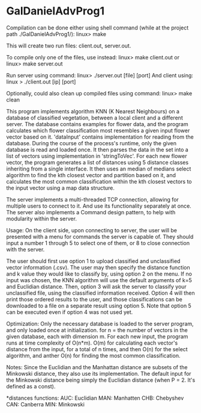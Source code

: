 # GalDanielAdvProg1

Compilation can be done either using shell command (while at the project path ./GalDanielAdvProg1/):
linux> make

This will create two run files: client.out, server.out.

To compile only one of the files, use instead:
linux> make client.out
or
linux> make server.out

Run server using command:
linux> ./server.out [file] [port]
And client using:
linux > ./client.out [ip] [port]

Optionally, could also clean up compiled files using command:
linux> make clean

This program implements algorithm KNN (K Nearest Neighbours) on a database of classified vegetation, between a local client and a different server.
The database contains examples for flower data, and the program calculates which flower classification most resembles a given input flower vector based on it.
'dataInput' contains implementation for reading from the database. During the course of the process's runtime, only the given database is read and loaded once.
It then parses the data in the set into a list of vectors using implementation in 'stringToVec'.
For each new flower vector, the program generates a list of distances using 5 distance classes inheriting from a single interface.
It then uses an median of medians select algorithm to find the kth closest vector and partition based on it, and calculates the most common classification within the kth closest vectors to the input vector using a map data structure.

The server implements a multi-threaded TCP connection, allowing for multiple users to connect to it. And use its functionality separately at once.
The server also implements a Command design pattern, to help with modularity within the server.

Usage:
On the client side, upon connecting to server, the user will be presented with a menu for commands the server is capable of. They should input a number 1 through 5 to select one of them, or 8 to close connection with the server.

The user should first use option 1 to upload classified and unclassified vector information (.csv).
The user may then specify the distance function and k value they would like to classify by, using option 2 on the menu. If no input was chosen, the KNN algorithm will use the default arguments of k=5 and Euclidian distance.
Then, option 3 will ask the server to classify your unclassified file, using the classified information received.
Option 4 will then print those ordered results to the user, and those classifications can be downloaded to a file on a separate result using option 5.
Note that option 5 can be executed even if option 4 was not used yet. 

Optimization:
Only the necessary database is loaded to the server program, and only loaded once at initialization.
for n = the number of vectors in the given database, each with dimension m. For each new input, the program runs at time complexity of  O(n*m).
O(m) for calculating each vector's distance from the input, for a total of n times, and then O(n) for the select algorithm, and anther
O(n) for finding the most common classification.

Notes:
Since the Euclidian and the Manhattan distance are subsets of the Minkowski distance, they also use its implementation.
The default input for the Minkowski distance being simply the Euclidian distance (when P = 2. It's defined as a const).

*distances functions:
AUC: Euclidian
MAN: Manhatten
CHB: Chebyshev
CAN: Canberra
MIN: Minkowski
